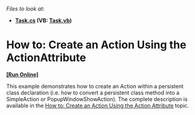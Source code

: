 <!-- default file list -->
*Files to look at*:

* **[Task.cs](./CS/ActionAttributeExample.Module/BusinessObjects/Task.cs) (VB: [Task.vb](./VB/ActionAttributeExample.Module/BusinessObjects/Task.vb))**
<!-- default file list end -->
# How to: Create an Action Using the ActionAttribute
<!-- run online -->
**[[Run Online]](https://codecentral.devexpress.com/e3884/)**
<!-- run online end -->


<p>This example demonstrates how to create an Action within a persistent class declaration (i.e. how to convert a persistent class method into a SimpleAction or PopupWindowShowAction). The complete description is available in the <a href="http://help.devexpress.com/#Xaf/CustomDocument2619"><u>How to: Create an Action Using the Action Attribute</u></a> topic.</p>

<br/>


